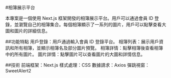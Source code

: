 #相簿展示平台

本專案是一個使用 Next.js 框架開發的相簿展示平台。用戶可以通過會員 ID 登錄，並瀏覽自己的相簿集合。每個相簿顯示了一系列的圖片，用戶可以點擊查看大圖和圖片的詳細信息。

##功能特點
用戶登錄：用戶通過輸入會員 ID 登錄平台。
相簿列表：展示用戶資訊和所有相簿，並顯示相簿名及部分圖片預覽。
相簿詳情：點擊相簿後查看相簿中的所有圖片。
圖片詳情：點擊圖片可以查看圖片的大圖和詳情信息。

##技術
前端框架：Next.js
樣式處理：CSS
數據請求：Axios
彈跳視窗：SweetAlert2

